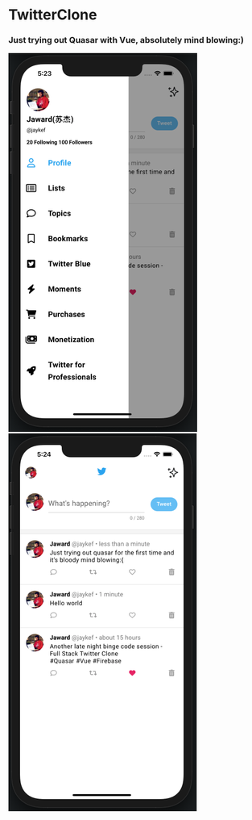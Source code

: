 # TwitterClone

### Just trying out Quasar with Vue, absolutely mind blowing:)

![](https://github.com/Jaykef/TwitterClone/blob/main/Screenshots/2.png) ![](https://github.com/Jaykef/TwitterClone/blob/main/Screenshots/1.png)
